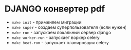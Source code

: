 # DJANGO конвертер pdf

- `make init` - применяем миграции
- `make super` - создаем суперпользователя (если нужен)
- `make run` - запускаем локальный сервер django
- `make worker-run` - запускает воркер celery
- `make beat-run` - запускает планировщик celery